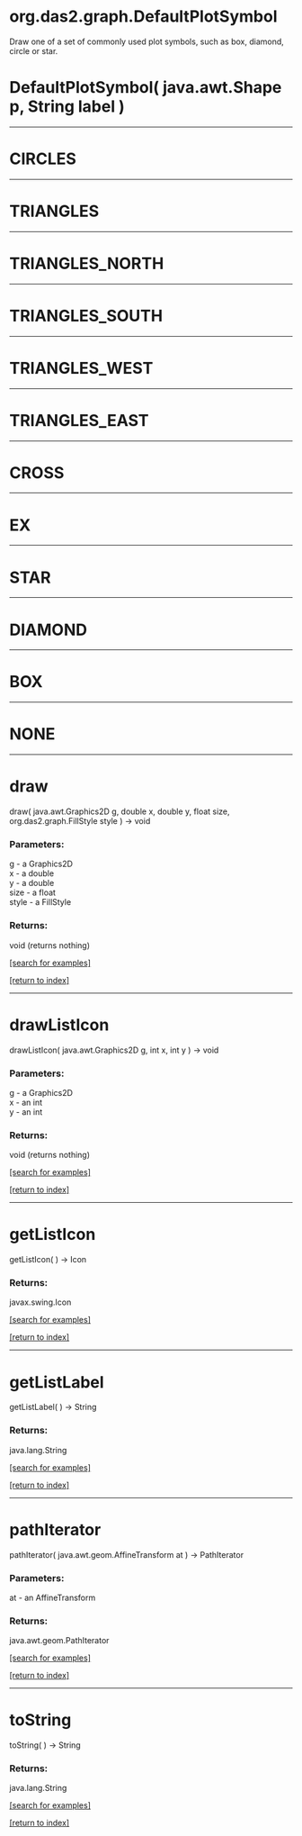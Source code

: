 # org.das2.graph.DefaultPlotSymbol

Draw one of a set of commonly used plot symbols, such as box, diamond, circle or star.

# DefaultPlotSymbol( java.awt.Shape p, String label )


***
<a name="CIRCLES"></a>
# CIRCLES



***
<a name="TRIANGLES"></a>
# TRIANGLES



***
<a name="TRIANGLES_NORTH"></a>
# TRIANGLES_NORTH



***
<a name="TRIANGLES_SOUTH"></a>
# TRIANGLES_SOUTH



***
<a name="TRIANGLES_WEST"></a>
# TRIANGLES_WEST



***
<a name="TRIANGLES_EAST"></a>
# TRIANGLES_EAST



***
<a name="CROSS"></a>
# CROSS



***
<a name="EX"></a>
# EX



***
<a name="STAR"></a>
# STAR



***
<a name="DIAMOND"></a>
# DIAMOND



***
<a name="BOX"></a>
# BOX



***
<a name="NONE"></a>
# NONE



***
<a name="draw"></a>
# draw
draw( java.awt.Graphics2D g, double x, double y, float size, org.das2.graph.FillStyle style ) &rarr; void



### Parameters:
g - a Graphics2D
<br>x - a double
<br>y - a double
<br>size - a float
<br>style - a FillStyle

### Returns:
void (returns nothing)


<a href="https://github.com/autoplot/dev/search?q=draw&unscoped_q=draw">[search for examples]</a>

<a href="https://github.com/autoplot/documentation/blob/master/javadoc/index-all.md">[return to index]</a>

***
<a name="drawListIcon"></a>
# drawListIcon
drawListIcon( java.awt.Graphics2D g, int x, int y ) &rarr; void



### Parameters:
g - a Graphics2D
<br>x - an int
<br>y - an int

### Returns:
void (returns nothing)


<a href="https://github.com/autoplot/dev/search?q=drawListIcon&unscoped_q=drawListIcon">[search for examples]</a>

<a href="https://github.com/autoplot/documentation/blob/master/javadoc/index-all.md">[return to index]</a>

***
<a name="getListIcon"></a>
# getListIcon
getListIcon(  ) &rarr; Icon



### Returns:
javax.swing.Icon


<a href="https://github.com/autoplot/dev/search?q=getListIcon&unscoped_q=getListIcon">[search for examples]</a>

<a href="https://github.com/autoplot/documentation/blob/master/javadoc/index-all.md">[return to index]</a>

***
<a name="getListLabel"></a>
# getListLabel
getListLabel(  ) &rarr; String



### Returns:
java.lang.String


<a href="https://github.com/autoplot/dev/search?q=getListLabel&unscoped_q=getListLabel">[search for examples]</a>

<a href="https://github.com/autoplot/documentation/blob/master/javadoc/index-all.md">[return to index]</a>

***
<a name="pathIterator"></a>
# pathIterator
pathIterator( java.awt.geom.AffineTransform at ) &rarr; PathIterator



### Parameters:
at - an AffineTransform

### Returns:
java.awt.geom.PathIterator


<a href="https://github.com/autoplot/dev/search?q=pathIterator&unscoped_q=pathIterator">[search for examples]</a>

<a href="https://github.com/autoplot/documentation/blob/master/javadoc/index-all.md">[return to index]</a>

***
<a name="toString"></a>
# toString
toString(  ) &rarr; String



### Returns:
java.lang.String


<a href="https://github.com/autoplot/dev/search?q=toString&unscoped_q=toString">[search for examples]</a>

<a href="https://github.com/autoplot/documentation/blob/master/javadoc/index-all.md">[return to index]</a>

